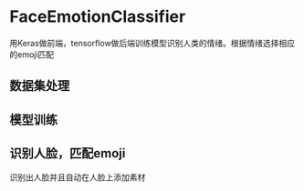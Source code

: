 # FaceEmotionClassifier

用Keras做前端，tensorflow做后端训练模型识别人类的情绪。根据情绪选择相应的emoji匹配

## 数据集处理

## 模型训练

## 识别人脸，匹配emoji

识别出人脸并且自动在人脸上添加素材
